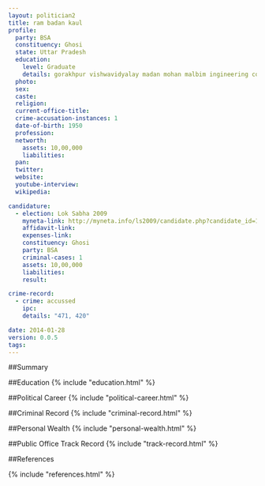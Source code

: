 ```yaml
---
layout: politician2
title: ram badan kaul
profile: 
  party: BSA
  constituency: Ghosi
  state: Uttar Pradesh
  education: 
    level: Graduate
    details: gorakhpur vishwavidyalay madan mohan malbim ingineering college
  photo: 
  sex: 
  caste: 
  religion: 
  current-office-title: 
  crime-accusation-instances: 1
  date-of-birth: 1950
  profession: 
  networth: 
    assets: 10,00,000
    liabilities: 
  pan: 
  twitter: 
  website: 
  youtube-interview: 
  wikipedia: 

candidature: 
  - election: Lok Sabha 2009
    myneta-link: http://myneta.info/ls2009/candidate.php?candidate_id=1831
    affidavit-link: 
    expenses-link: 
    constituency: Ghosi 
    party: BSA
    criminal-cases: 1
    assets: 10,00,000
    liabilities: 
    result:  

crime-record: 
  - crime: accussed
    ipc: 
    details: "471, 420" 

date: 2014-01-28
version: 0.0.5
tags: 
---
```

##Summary


##Education
{% include "education.html" %}


##Political Career
{% include "political-career.html" %}


##Criminal Record
{% include "criminal-record.html" %}


##Personal Wealth
{% include "personal-wealth.html" %}


##Public Office Track Record
{% include "track-record.html" %}


##References


{% include "references.html" %}